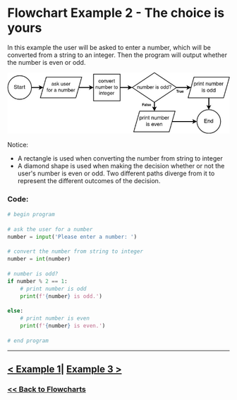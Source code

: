 # Flowchart Example 2 - The choice is yours

In this example the user will be asked to enter a number, which will be converted from a string to an integer. Then the program will output whether the number is even or odd.

![Flowchart Example 2](./flowchart_images/flowchart_example_2.jpg)

Notice:

- A rectangle is used when converting the number from string to integer
- A diamond shape is used when making the decision whether or not the user's number is even or odd. Two different paths diverge from it to represent the different outcomes of the decision.

### Code:

```python
# begin program

# ask the user for a number
number = input('Please enter a number: ')

# convert the number from string to integer
number = int(number)

# number is odd?
if number % 2 == 1:
    # print number is odd
    print(f'{number} is odd.')

else:
    # print number is even
    print(f'{number} is even.')

# end program
```

---

## [< Example 1](./flowchart_example_1.md)| [Example 3 >](./flowchart_example_3.md)

### [<< Back to Flowcharts](/docs/flowcharts/)
